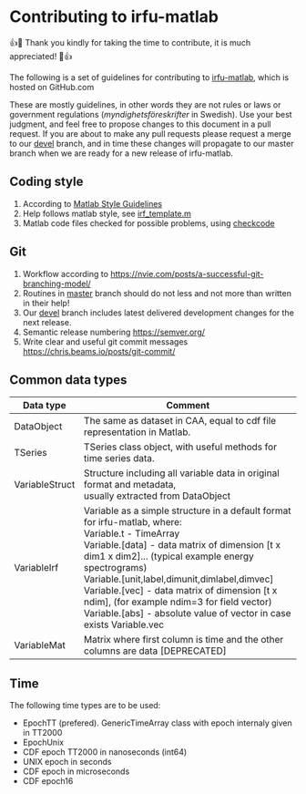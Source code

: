 # Contributing to irfu-matlab

:+1::tada: Thank you kindly for taking the time to contribute, it is much appreciated! :tada::+1:


The following is a set of guidelines for contributing to [irfu-matlab](https://github.com/irfu/irfu-matlab/), which is hosted on GitHub.com

These are mostly guidelines, in other words they are not rules or laws or government regulations (*myndighetsföreskrifter* in Swedish). Use your best judgment, and feel free to propose changes to this document in a pull request.
If you are about to make any pull requests please request a merge to our [devel](https://github.com/irfu/irfu-matlab/tree/devel) branch, and in time these changes will propagate to our master branch when we are ready for a new release of irfu-matlab.


Coding style
------------
1. According to [Matlab Style Guidelines](https://www.datatool.com/prod02.htm "MATLAB Programming Style Guidelines")
2. Help follows matlab style, see [irf_template.m](https://github.com/irfu/irfu-matlab/blob/master/irf/irf_template.m)
3. Matlab code files checked for possible problems, using [checkcode](https://www.mathworks.com/help/matlab/ref/checkcode.html)

Git
---
1. Workflow according to https://nvie.com/posts/a-successful-git-branching-model/
2. Routines in [master](https://github.com/irfu/irfu-matlab/tree/master) branch should do not less and not more than written in their help!
3. Our [devel](https://github.com/irfu/irfu-matlab/tree/devel) branch includes latest delivered development changes for the next release.
4. Semantic release numbering https://semver.org/
5. Write clear and useful git commit messages https://chris.beams.io/posts/git-commit/

Common data types
-----------------
| Data type      | Comment  |
| -------------- | -------- |
| DataObject     | The same as dataset in CAA, equal to cdf file representation in Matlab. |
| TSeries        | TSeries class object, with useful methods for time series data. |
| VariableStruct | Structure including all variable data in original format and metadata, <br> usually extracted from DataObject |
| VariableIrf    | Variable as a simple structure in a default format for irfu-matlab, where: <br> Variable.t - TimeArray <br> Variable.[data] - data matrix of dimension [t x dim1 x dim2]... (typical example energy spectrograms) <br> Variable.[unit,label,dimunit,dimlabel,dimvec] <br> Variable.[vec] - data matrix of dimension [t x ndim], (for example ndim=3 for field vector) <br> Variable.[abs] - absolute value of vector in case exists Variable.vec |
| VariableMat    | Matrix where first column is time and the other columns are data [DEPRECATED] |


Time
----
The following time types are to be used:
* EpochTT (prefered). GenericTimeArray class with epoch internaly given in TT2000
* EpochUnix
* CDF epoch TT2000 in nanoseconds (int64)
* UNIX epoch in seconds
* CDF epoch in microseconds
* CDF epoch16
